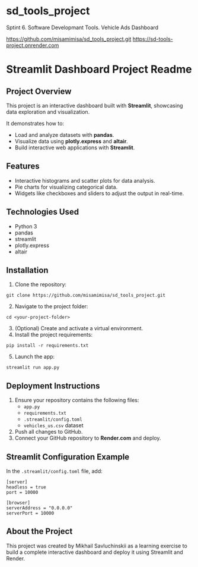 # sd_tools_project
Sptint 6. Software Developmant Tools.
Vehicle Ads Dashboard

https://github.com/misamimisa/sd_tools_project.git
https://sd-tools-project.onrender.com

# Streamlit Dashboard Project Readme

## Project Overview
This project is an interactive dashboard built with **Streamlit**, showcasing data exploration and visualization.

It demonstrates how to:
- Load and analyze datasets with **pandas**.
- Visualize data using **plotly.express** and **altair**.
- Build interactive web applications with **Streamlit**.

## Features
- Interactive histograms and scatter plots for data analysis.
- Pie charts for visualizing categorical data.
- Widgets like checkboxes and sliders to adjust the output in real-time.

## Technologies Used
- Python 3
- pandas
- streamlit
- plotly.express
- altair

## Installation
1. Clone the repository:
```
git clone https://github.com/misamimisa/sd_tools_project.git
```
2. Navigate to the project folder:
```
cd <your-project-folder>
```
3. (Optional) Create and activate a virtual environment.
4. Install the project requirements:
```
pip install -r requirements.txt
```
5. Launch the app:
```
streamlit run app.py
```

## Deployment Instructions
1. Ensure your repository contains the following files:
   - `app.py`
   - `requirements.txt`
   - `.streamlit/config.toml`
   - `vehicles_us.csv` dataset
2. Push all changes to GitHub.
3. Connect your GitHub repository to **Render.com** and deploy.

## Streamlit Configuration Example
In the `.streamlit/config.toml` file, add:
```
[server]
headless = true
port = 10000

[browser]
serverAddress = "0.0.0.0"
serverPort = 10000
```

## About the Project
This project was created by Mikhail Savluchinskii as a learning exercise to build a complete interactive dashboard and deploy it using Streamlit and Render.

